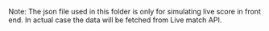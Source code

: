 Note: 
The json file used in this folder is only for simulating live score in front end.
In actual case the data will be fetched from Live match API.